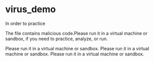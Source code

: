 # virus_demo
In order to practice

The file contains malicious code.Please run it in a virtual machine or sandbox, if you need to practice, analyze, or run.

Please run it in a virtual machine or sandbox.
Please run it in a virtual machine or sandbox.
Please run it in a virtual machine or sandbox.
